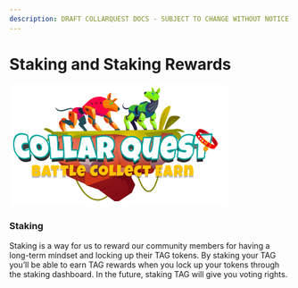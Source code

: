 ```yaml
---
description: DRAFT COLLARQUEST DOCS - SUBJECT TO CHANGE WITHOUT NOTICE.
---
```


# Staking and Staking Rewards

![CollarQuest a Metaverse Play2Earn Ecosystem](../../.gitbook/assets/CollarQuest-SM.png)

### **Staking**

Staking is a way for us to reward our community members for having a long-term mindset and locking up their TAG tokens. By staking your TAG you’ll be able to earn TAG rewards when you lock up your tokens through the staking dashboard. In the future, staking TAG will give you voting rights.
